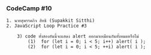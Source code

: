 ### CodeCamp #10
    1. นายสุพรรคกิจ สิทธิ (Supakkit Sitthi)
    2. JavaScript Loop Practice #3

        3) code ทั้งสองอันนี้จะแสดง alert ออกมาเหมือนกันทั้งหมดหรือไม่
            (1)  for (let i = 0; i < 5; i++) alert( i );
            (2)  for (let i = 0; i < 5; ++i) alert( i );
